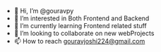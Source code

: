 - 👋 Hi, I’m @gouravpy
- 👀 I’m interested in Both Frontend and Backend
- 🌱 I’m currently learning Frontend related stuff 
- 💞️ I’m looking to collaborate on new webProjects
- 📫 How to reach gouravjoshi224@gmail.com


<!---
gouravpy/gouravpy is a ✨ special ✨ repository because its `README.md` (this file) appears on your GitHub profile.
You can click the Preview link to take a look at your changes.
--->
